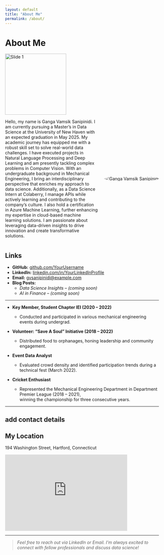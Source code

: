 ```yaml
---
layout: default
title: "About Me"
permalink: /about/
---
```


# About Me

<div id="slider" style="position: relative; width: 200px; height: 200px;">
  <img src="{{ '/assets/my-picture.jpg' | relative_url }}" alt="Slide 1" class="slide" style="position: absolute; width: 100%; height: auto;">
  <img src="{{ 'assets/emotion_distribution.png' | relative_url }}" alt="Slide 2" class="slide" style="position: absolute; width: 100%; height: auto; display: none;">
  <img src="{{ '/assets/my-picture.jpg' | relative_url }}" alt="Slide 3" class="slide" style="position: absolute; width: 100%; height: auto; display: none;">
</div>

<script>
  // Simple slider script: cycles through images every 1 second
  let slides = document.querySelectorAll('#slider .slide');
  let currentSlide = 0;
  setInterval(() => {
    slides[currentSlide].style.display = 'none';
    currentSlide = (currentSlide + 1) % slides.length;
    slides[currentSlide].style.display = 'block';
  }, 1000); // 1000ms = 1 second
</script>



<div style="display: flex; align-items: center;">
  <div style="flex: 1;">
    <p>Hello, my name is Ganga Vamsik Sanipinidi. I am currently pursuing a Master’s in Data Science at the University of New Haven with an expected graduation in May 2025. My academic journey has equipped me with a robust skill set to solve real-world data challenges. I have executed projects in Natural Language Processing and Deep Learning and am presently tackling complex problems in Computer Vision. With an undergraduate background in Mechanical Engineering, I bring an interdisciplinary perspective that enriches my approach to data science. Additionally, as a Data Science Intern at Colaberry, I manage APIs while actively learning and contributing to the company’s culture. I also hold a certification in Azure Machine Learning, further enhancing my expertise in cloud-based machine learning solutions. I am passionate about leveraging data-driven insights to drive innovation and create transformative solutions.</p>
  </div>
  <div style="margin-left: 20px;">
    <style>
  .image-effect {
    filter: grayscale(100%);
    transition: filter 0.5s ease, transform 0.5s ease, box-shadow 0.5s ease;
  }
  .image-effect:hover {
    filter: grayscale(0%);
    transform: rotate(2deg) scale(1.05);
    box-shadow: 0 8px 16px rgba(0,0,0,0.3);
  }
</style>

<img src="{{ '/assets/my-picture.jpg' | relative_url }}" alt="Ganga Vamsik Sanipinidi" class="image-effect" style="max-width: 200px; border-radius: 50%;">
  </div>
</div>

## Links
- **GitHub:** [github.com/YourUsername](https://github.com/YourUsername)  
- **LinkedIn:** [linkedin.com/in/YourLinkedInProfile](https://linkedin.com/in/YourLinkedInProfile)  
- **Email:** [gvsanipinidi@example.com](mailto:gvsanipinidi@example.com)  
- **Blog Posts:**  
  - *Data Science Insights* – *(coming soon)*  
  - *AI in Finance* – *(coming soon)*  

---

- **Key Member, Student Chapter IEI (2020 – 2022)**  
  - Conducted and participated in various mechanical engineering events during undergrad.

- **Volunteer: “Save A Soul” Initiative (2018 – 2022)**  
  - Distributed food to orphanages, honing leadership and community engagement.

- **Event Data Analyst**  
  - Evaluated crowd density and identified participation trends during a technical fest (March 2022).

- **Cricket Enthusiast**  
  - Represented the Mechanical Engineering Department in Department Premier League (2018 – 2021),  
    winning the championship for three consecutive years.

---
add contact details
---
## My Location

194 Washington Street, Hartford, Connecticut

<iframe 
  width="400" 
  height="250" 
  style="border:0;" 
  loading="lazy" 
  allowfullscreen 
  src="https://www.google.com/maps?q=194+Washington+Street,+Hartford,+CT&output=embed">
</iframe>

---

> *Feel free to reach out via LinkedIn or Email. I’m always excited to connect with fellow professionals and discuss data science!*
